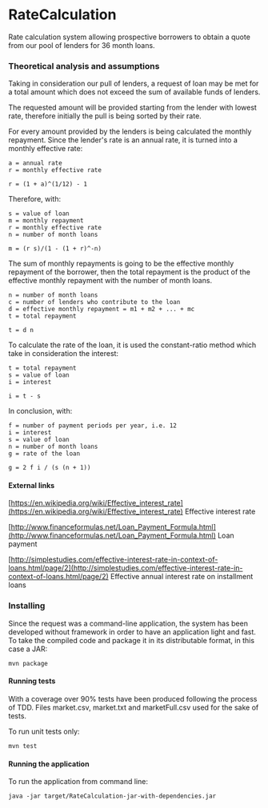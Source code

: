 # RateCalculation
Rate calculation system allowing prospective borrowers to obtain a quote from our pool of lenders for 36 month loans.

### Theoretical analysis and assumptions

Taking in consideration our pull of lenders, a request of loan may be met for a total amount which does not exceed the sum of available funds of lenders.

The requested amount will be provided starting from the lender with lowest rate, therefore initially the pull is being sorted by their rate.

For every amount provided by the lenders is being calculated the monthly repayment. Since the lender's rate is an annual rate, it is turned into a monthly effective rate:

```
a = annual rate
r = monthly effective rate

r = (1 + a)^(1/12) - 1
```

Therefore, with:

```
s = value of loan
m = monthly repayment
r = monthly effective rate
n = number of month loans

m = (r s)/(1 - (1 + r)^-n)
```

The sum of monthly repayments is going to be the effective monthly repayment of the borrower, then the total repayment is the product of the effective monthly repayment with the number of month loans.

```
n = number of month loans
c = number of lenders who contribute to the loan
d = effective monthly repayment = m1 + m2 + ... + mc
t = total repayment

t = d n
```

To calculate the rate of the loan, it is used the constant-ratio method which take in consideration the interest:

```
t = total repayment
s = value of loan
i = interest

i = t - s
```

In conclusion, with:

```
f = number of payment periods per year, i.e. 12
i = interest
s = value of loan
n = number of month loans
g = rate of the loan

g = 2 f i / (s (n + 1))
```

#### External links

[https://en.wikipedia.org/wiki/Effective_interest_rate](https://en.wikipedia.org/wiki/Effective_interest_rate) Effective interest rate

[http://www.financeformulas.net/Loan_Payment_Formula.html](http://www.financeformulas.net/Loan_Payment_Formula.html) Loan payment

[http://simplestudies.com/effective-interest-rate-in-context-of-loans.html/page/2](http://simplestudies.com/effective-interest-rate-in-context-of-loans.html/page/2) Effective annual interest rate on installment loans

### Installing

Since the request was a command-line application, the system has been developed without framework in order to have an application light and fast. To take the compiled code and package it in its distributable format, in this case a JAR:

```
mvn package
```

#### Running tests

With a coverage over 90% tests have been produced following the process of TDD. Files market.csv, market.txt and marketFull.csv used for the sake of tests.

To run unit tests only:

```
mvn test
```

#### Running the application

To run the application from command line:

```
java -jar target/RateCalculation-jar-with-dependencies.jar
```